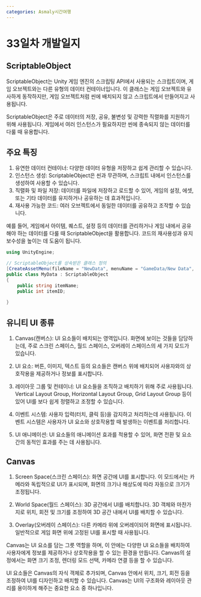 ```yaml
---
categories: Asmaly시간여행
---
```

# 33일차 개발일지

## ScriptableObject 

ScriptableObject는 Unity 게임 엔진의 스크립팅 API에서 사용되는 스크립트이며, 게임 오브젝트와는 다른 유형의 데이터 컨테이너입니다. 이 클래스는 게임 오브젝트와 유사하게 동작하지만, 게임 오브젝트처럼 씬에 배치되지 않고 스크립트에서 만들어지고 사용됩니다.

ScriptableObject은 주로 데이터의 저장, 공유, 불변성 및 강력한 직렬화를 지원하기 위해 사용됩니다. 게임에서 여러 인스턴스가 필요하지만 씬에 종속되지 않는 데이터를 다룰 때 유용합니다.

## 주요 특징

1. 유연한 데이터 컨테이너: 다양한 데이터 유형을 저장하고 쉽게 관리할 수 있습니다.
2. 인스턴스 생성: ScriptableObject은 씬과 무관하며, 스크립트 내에서 인스턴스를 생성하여 사용할 수 있습니다.
3. 직렬화 및 파일 저장: 데이터를 파일에 저장하고 로드할 수 있어, 게임의 설정, 에셋, 또는 기타 데이터를 유지하거나 공유하는 데 효과적입니다.
4. 재사용 가능한 코드: 여러 오브젝트에서 동일한 데이터를 공유하고 조작할 수 있습니다.

예를 들어, 게임에서 아이템, 퀘스트, 설정 등의 데이터를 관리하거나 게임 내에서 공유해야 하는 데이터를 다룰 때 ScriptableObject을 활용합니다. 코드의 재사용성과 유지보수성을 높이는 데 도움이 됩니다.

```c#
using UnityEngine;

// ScriptableObject를 상속받은 클래스 정의
[CreateAssetMenu(fileName = "NewData", menuName = "GameData/New Data", order = 1)]
public class MyData : ScriptableObject
{
    public string itemName;
    public int itemID;
    
}
```

## 유니티 UI 종류

1. Canvas(캔버스): UI 요소들이 배치되는 영역입니다. 화면에 보이는 것들을 담당하는데, 주로 스크린 스페이스, 월드 스페이스, 오버레이 스페이스의 세 가지 모드가 있습니다.

2. UI 요소: 버튼, 이미지, 텍스트 등의 요소들은 캔버스 위에 배치되어 사용자와의 상호작용을 제공하거나 정보를 표시합니다.

3. 레이아웃 그룹 및 컨테이너: UI 요소들을 조직하고 배치하기 위해 주로 사용됩니다. Vertical Layout Group, Horizontal Layout Group, Grid Layout Group 등이 있어 UI를 보다 쉽게 정렬하고 조정할 수 있습니다.

4. 이벤트 시스템: 사용자 입력(터치, 클릭 등)을 감지하고 처리하는데 사용됩니다. 이벤트 시스템은 사용자가 UI 요소와 상호작용할 때 발생하는 이벤트를 처리합니다.

5. UI 애니메이션: UI 요소들의 애니메이션 효과를 적용할 수 있어, 화면 전환 및 요소 간의 동적인 효과를 주는 데 사용됩니다.

## Canvas

1. Screen Space(스크린 스페이스): 화면 공간에 UI를 표시합니다. 이 모드에서는 카메라와 독립적으로 UI가 표시되며, 화면의 크기나 해상도에 따라 자동으로 크기가 조정됩니다.

2. World Space(월드 스페이스): 3D 공간에서 UI를 배치합니다. 3D 객체와 마찬가지로 위치, 회전 및 크기를 조정하여 3D 공간 내에서 UI를 배치할 수 있습니다.

3. Overlay(오버레이 스페이스): 다른 카메라 위에 오버레이되어 화면에 표시됩니다. 일반적으로 게임 화면 위에 고정된 UI를 표시할 때 사용됩니다.

Canvas는 UI 요소를 담는 그릇 역할을 하며, 이 안에는 다양한 UI 요소들을 배치하여 사용자에게 정보를 제공하거나 상호작용을 할 수 있는 환경을 만듭니다. Canvas의 설정에서는 화면 크기 조정, 렌더링 모드 선택, 카메라 연결 등을 할 수 있습니다.

UI 요소들은 Canvas의 자식 객체로 추가되며, Canvas 안에서 위치, 크기, 회전 등을 조정하여 UI를 디자인하고 배치할 수 있습니다. Canvas는 UI의 구조화와 레이아웃 관리를 용이하게 해주는 중요한 요소 중 하나입니다.
